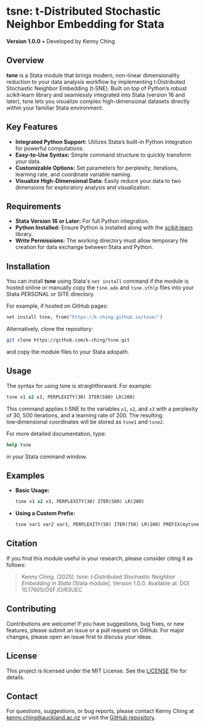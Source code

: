 # tsne: t‑Distributed Stochastic Neighbor Embedding for Stata

**Version 1.0.0** • Developed by Kenny Ching

## Overview

**tsne** is a Stata module that brings modern, non-linear dimensionality reduction to your data analysis workflow by implementing t‑Distributed Stochastic Neighbor Embedding (t‑SNE). Built on top of Python’s robust scikit‑learn library and seamlessly integrated into Stata (version 16 and later), tsne lets you visualize complex high-dimensional datasets directly within your familiar Stata environment.

## Key Features

- **Integrated Python Support:** Utilizes Stata’s built-in Python integration for powerful computations.
- **Easy-to-Use Syntax:** Simple command structure to quickly transform your data.
- **Customizable Options:** Set parameters for perplexity, iterations, learning rate, and coordinate variable naming.
- **Visualize High-Dimensional Data:** Easily reduce your data to two dimensions for exploratory analysis and visualization.

## Requirements

- **Stata Version 16 or Later:** For full Python integration.
- **Python Installed:** Ensure Python is installed along with the [scikit‑learn](https://scikit-learn.org/) library.
- **Write Permissions:** The working directory must allow temporary file creation for data exchange between Stata and Python.

## Installation

You can install **tsne** using Stata's `net install` command if the module is hosted online or manually copy the `tsne.ado` and `tsne.sthlp` files into your Stata PERSONAL or SITE directory.

For example, if hosted on GitHub pages:
```stata
net install tsne, from("https://k-ching.github.io/tsne/")
```

Alternatively, clone the repository:
```bash
git clone https://github.com/k-ching/tsne.git
```
and copy the module files to your Stata adopath.

## Usage

The syntax for using tsne is straightforward. For example:
```stata
tsne x1 x2 x3, PERPLEXITY(30) ITER(500) LR(200)
```
This command applies t‑SNE to the variables `x1`, `x2`, and `x3` with a perplexity of 30, 500 iterations, and a learning rate of 200. The resulting low‑dimensional coordinates will be stored as `tsne1` and `tsne2`.

For more detailed documentation, type:
```stata
help tsne
```
in your Stata command window.

## Examples

- **Basic Usage:**
  ```stata
  tsne x1 x2 x3, PERPLEXITY(30) ITER(500) LR(200)
  ```
- **Using a Custom Prefix:**
  ```stata
  tsne var1 var2 var3, PERPLEXITY(50) ITER(750) LR(100) PREFIX(mytsne)
  ```

## Citation

If you find this module useful in your research, please consider citing it as follows:

> Kenny Ching. (2025). *tsne: t‑Distributed Stochastic Neighbor Embedding in Stata* [Stata module]. Version 1.0.0. Available at: DOI 10.17605/OSF.IO/R3UEC

## Contributing

Contributions are welcome! If you have suggestions, bug fixes, or new features, please submit an issue or a pull request on GitHub. For major changes, please open an issue first to discuss your ideas.

## License

This project is licensed under the MIT License. See the [LICENSE](LICENSE.txt) file for details.

## Contact

For questions, suggestions, or bug reports, please contact Kenny Ching at kenny.ching@auckland.ac.nz or visit the [GitHub repository](https://github.com/k-ching/tsne).
